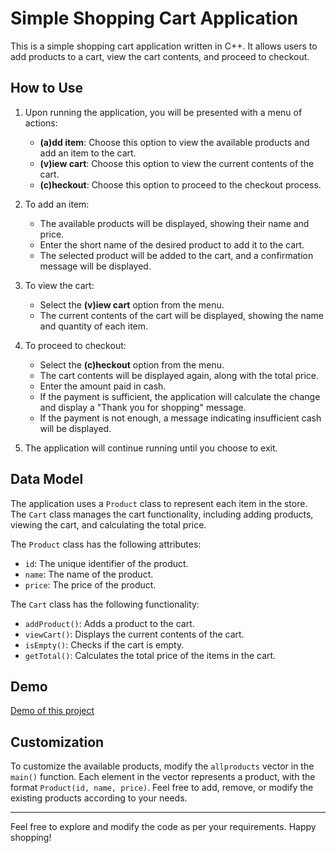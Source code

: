 # Simple Shopping Cart Application

This is a simple shopping cart application written in C++. It allows users to add products to a cart, view the cart contents, and proceed to checkout.

## How to Use

1. Upon running the application, you will be presented with a menu of actions:
   - **(a)dd item**: Choose this option to view the available products and add an item to the cart.
   - **(v)iew cart**: Choose this option to view the current contents of the cart.
   - **(c)heckout**: Choose this option to proceed to the checkout process.

2. To add an item:
   - The available products will be displayed, showing their name and price.
   - Enter the short name of the desired product to add it to the cart.
   - The selected product will be added to the cart, and a confirmation message will be displayed.

3. To view the cart:
   - Select the **(v)iew cart** option from the menu.
   - The current contents of the cart will be displayed, showing the name and quantity of each item.

4. To proceed to checkout:
   - Select the **(c)heckout** option from the menu.
   - The cart contents will be displayed again, along with the total price.
   - Enter the amount paid in cash.
   - If the payment is sufficient, the application will calculate the change and display a "Thank you for shopping" message.
   - If the payment is not enough, a message indicating insufficient cash will be displayed.

5. The application will continue running until you choose to exit.

## Data Model

The application uses a `Product` class to represent each item in the store. The `Cart` class manages the cart functionality, including adding products, viewing the cart, and calculating the total price.

The `Product` class has the following attributes:
- `id`: The unique identifier of the product.
- `name`: The name of the product.
- `price`: The price of the product.

The `Cart` class has the following functionality:
- `addProduct()`: Adds a product to the cart.
- `viewCart()`: Displays the current contents of the cart.
- `isEmpty()`: Checks if the cart is empty.
- `getTotal()`: Calculates the total price of the items in the cart.

## Demo
[Demo of this project](https://youtu.be/A1zKJ_Y3LRI)

## Customization

To customize the available products, modify the `allproducts` vector in the `main()` function. Each element in the vector represents a product, with the format `Product(id, name, price)`. Feel free to add, remove, or modify the existing products according to your needs.

---

Feel free to explore and modify the code as per your requirements. Happy shopping!

